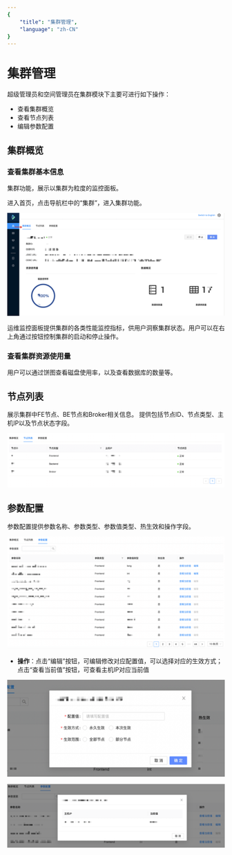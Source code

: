 ```yaml
---
{
    "title": "集群管理",
    "language": "zh-CN"
}
---
```


<!-- 
Licensed to the Apache Software Foundation (ASF) under one
or more contributor license agreements.  See the NOTICE file
distributed with this work for additional information
regarding copyright ownership.  The ASF licenses this file
to you under the Apache License, Version 2.0 (the
"License"); you may not use this file except in compliance
with the License.  You may obtain a copy of the License at

  http://www.apache.org/licenses/LICENSE-2.0

Unless required by applicable law or agreed to in writing,
software distributed under the License is distributed on an
"AS IS" BASIS, WITHOUT WARRANTIES OR CONDITIONS OF ANY
KIND, either express or implied.  See the License for the
specific language governing permissions and limitations
under the License.
-->

# 集群管理

超级管理员和空间管理员在集群模块下主要可进行如下操作：

- 查看集群概览
- 查看节点列表
- 编辑参数配置

## 集群概览

### 查看集群基本信息

集群功能，展示以集群为粒度的监控面板。

进入首页，点击导航栏中的“集群”，进入集群功能。

![](/docs/images/doris-manager/clustermanagenent-1.png)

运维监控面板提供集群的各类性能监控指标，供用户洞察集群状态。用户可以在右上角通过按钮控制集群的启动和停止操作。

### 查看集群资源使用量

用户可以通过饼图查看磁盘使用率，以及查看数据库的数量等。

## 节点列表

展示集群中FE节点、BE节点和Broker相关信息。
提供包括节点ID、节点类型、主机IP以及节点状态字段。

![](/docs/images/doris-manager/clustermanagenent-2.png)

## 参数配置

参数配置提供参数名称、参数类型、参数值类型、热生效和操作字段。

![](/docs/images/doris-manager/clustermanagenent-3.png)

- **操作**：点击“编辑”按钮，可编辑修改对应配置值，可以选择对应的生效方式；点击“查看当前值”按钮，可查看主机IP对应当前值

![](/docs/images/doris-manager/clustermanagenent-4.png)

![](/docs/images/doris-manager/clustermanagenent-5.png)


